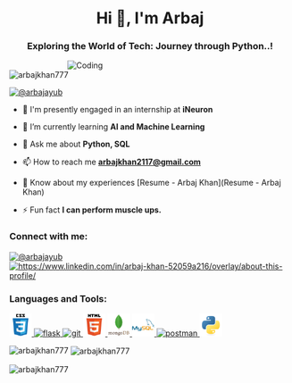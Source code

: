 
<h1 align="center">Hi 👋, I'm Arbaj</h1>
<h3 align="center">Exploring the World of Tech: Journey through Python..!</h3>
<img align="right" alt="Coding" width="400" src="https://cdn.dribbble.com/users/1162077/screenshots/3848914/programmer.gif">

<p align="left"> <img src="https://komarev.com/ghpvc/?username=arbajkhan777&label=Profile%20views&color=0e75b6&style=flat" alt="arbajkhan777" /> </p>

<p align="left"> <a href="https://twitter.com/@arbajayub" target="blank"><img src="https://img.shields.io/twitter/follow/@arbajayub?logo=twitter&style=for-the-badge" alt="@arbajayub" /></a> </p>

- 🔭 I'm presently engaged in an internship at **iNeuron**

- 🌱 I’m currently learning **AI and Machine Learning**

- 💬 Ask me about **Python, SQL**

- 📫 How to reach me **arbajkhan2117@gmail.com**

- 📄 Know about my experiences [Resume - Arbaj Khan](Resume - Arbaj Khan)

- ⚡ Fun fact **I can perform muscle ups.**

<h3 align="left">Connect with me:</h3>
<p align="left">
<a href="https://twitter.com/@arbajayub" target="blank"><img align="center" src="https://raw.githubusercontent.com/rahuldkjain/github-profile-readme-generator/master/src/images/icons/Social/twitter.svg" alt="@arbajayub" height="30" width="40" /></a>
<a href="https://linkedin.com/in/https://www.linkedin.com/in/arbaj-khan-52059a216/overlay/about-this-profile/" target="blank"><img align="center" src="https://raw.githubusercontent.com/rahuldkjain/github-profile-readme-generator/master/src/images/icons/Social/linked-in-alt.svg" alt="https://www.linkedin.com/in/arbaj-khan-52059a216/overlay/about-this-profile/" height="30" width="40" /></a>
</p>

<h3 align="left">Languages and Tools:</h3>
<p align="left"> <a href="https://www.w3schools.com/css/" target="_blank" rel="noreferrer"> <img src="https://raw.githubusercontent.com/devicons/devicon/master/icons/css3/css3-original-wordmark.svg" alt="css3" width="40" height="40"/> </a> <a href="https://flask.palletsprojects.com/" target="_blank" rel="noreferrer"> <img src="https://www.vectorlogo.zone/logos/pocoo_flask/pocoo_flask-icon.svg" alt="flask" width="40" height="40"/> </a> <a href="https://git-scm.com/" target="_blank" rel="noreferrer"> <img src="https://www.vectorlogo.zone/logos/git-scm/git-scm-icon.svg" alt="git" width="40" height="40"/> </a> <a href="https://www.w3.org/html/" target="_blank" rel="noreferrer"> <img src="https://raw.githubusercontent.com/devicons/devicon/master/icons/html5/html5-original-wordmark.svg" alt="html5" width="40" height="40"/> </a> <a href="https://www.mongodb.com/" target="_blank" rel="noreferrer"> <img src="https://raw.githubusercontent.com/devicons/devicon/master/icons/mongodb/mongodb-original-wordmark.svg" alt="mongodb" width="40" height="40"/> </a> <a href="https://www.mysql.com/" target="_blank" rel="noreferrer"> <img src="https://raw.githubusercontent.com/devicons/devicon/master/icons/mysql/mysql-original-wordmark.svg" alt="mysql" width="40" height="40"/> </a> <a href="https://postman.com" target="_blank" rel="noreferrer"> <img src="https://www.vectorlogo.zone/logos/getpostman/getpostman-icon.svg" alt="postman" width="40" height="40"/> </a> <a href="https://www.python.org" target="_blank" rel="noreferrer"> <img src="https://raw.githubusercontent.com/devicons/devicon/master/icons/python/python-original.svg" alt="python" width="40" height="40"/> </a> </p>

<p><img align="left" src="https://github-readme-stats.vercel.app/api/top-langs?username=arbajkhan777&show_icons=true&locale=en&layout=compact" alt="arbajkhan777" /></p>

<p>&nbsp;<img align="center" src="https://github-readme-stats.vercel.app/api?username=arbajkhan777&show_icons=true&locale=en" alt="arbajkhan777" /></p>

<p><img align="center" src="https://github-readme-streak-stats.herokuapp.com/?user=arbajkhan777&" alt="arbajkhan777" /></p>
